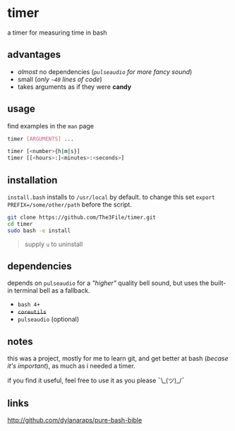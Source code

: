 # timer
a timer for measuring time in bash

## advantages
* *almost* no dependencies (*`pulseaudio` for more fancy sound*)
* small (*only `~40` lines of code*)
* takes arguments as if they were **candy**

## usage
find examples in the `man` page

``` bash
timer [ARGUMENTS] ...

timer [<number>{h|m|s}]
timer [[<hours>:]<minutes>:<seconds>]
```

## installation
`install.bash` installs to `/usr/local` by default.
to change this set `export PREFIX=/some/other/path`
before the script. 

``` bash
git clone https://github.com/The3File/timer.git
cd timer
sudo bash -e install
```
> supply `u` to uninstall

## dependencies
depends on `pulseaudio` for a *"higher"* quality bell sound, but uses the built-in terminal bell as a fallback.

* `bash 4+`
* ~~`coreutils`~~
* `pulseaudio` (optional)

## notes
this was a project, mostly for me to learn git, and get better at bash (*becase it's important*),
as much as i needed a timer.

if you find it useful, feel free to use it as you please ¯\\\_(ツ)\_/¯

## links
http://github.com/dylanaraps/pure-bash-bible
